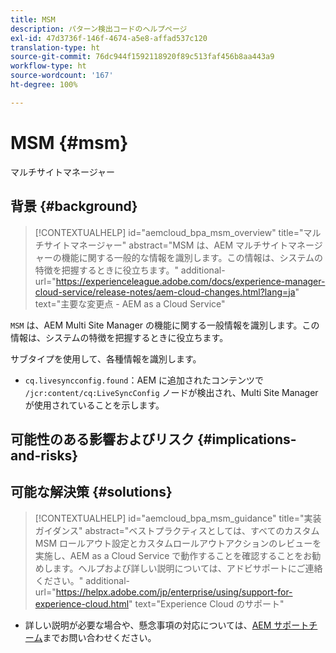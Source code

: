 ```yaml
---
title: MSM
description: パターン検出コードのヘルプページ
exl-id: 47d3736f-146f-4674-a5e8-affad537c120
translation-type: ht
source-git-commit: 76dc944f1592118920f89c513faf456b8aa443a9
workflow-type: ht
source-wordcount: '167'
ht-degree: 100%

---
```


# MSM {#msm}

マルチサイトマネージャー

## 背景 {#background}

>[!CONTEXTUALHELP]
>id="aemcloud_bpa_msm_overview"
>title="マルチサイトマネージャー"
>abstract="MSM は、AEM マルチサイトマネージャーの機能に関する一般的な情報を識別します。この情報は、システムの特徴を把握するときに役立ちます。"
>additional-url="https://experienceleague.adobe.com/docs/experience-manager-cloud-service/release-notes/aem-cloud-changes.html?lang=ja" text="主要な変更点 - AEM as a Cloud Service"

`MSM` は、AEM Multi Site Manager の機能に関する一般情報を識別します。この情報は、システムの特徴を把握するときに役立ちます。

サブタイプを使用して、各種情報を識別します。

* `cq.livesyncconfig.found`：AEM に追加されたコンテンツで `/jcr:content/cq:LiveSyncConfig` ノードが検出され、Multi Site Manager が使用されていることを示します。

## 可能性のある影響およびリスク {#implications-and-risks}


## 可能な解決策 {#solutions}

>[!CONTEXTUALHELP]
>id="aemcloud_bpa_msm_guidance"
>title="実装ガイダンス"
>abstract="ベストプラクティスとしては、すべてのカスタム MSM ロールアウト設定とカスタムロールアウトアクションのレビューを実施し、AEM as a Cloud Service で動作することを確認することをお勧めします。ヘルプおよび詳しい説明については、アドビサポートにご連絡ください。"
>additional-url="https://helpx.adobe.com/jp/enterprise/using/support-for-experience-cloud.html" text="Experience Cloud のサポート"

* 詳しい説明が必要な場合や、懸念事項の対応については、[AEM サポートチーム](https://helpx.adobe.com/jp/enterprise/using/support-for-experience-cloud.html)までお問い合わせください。
